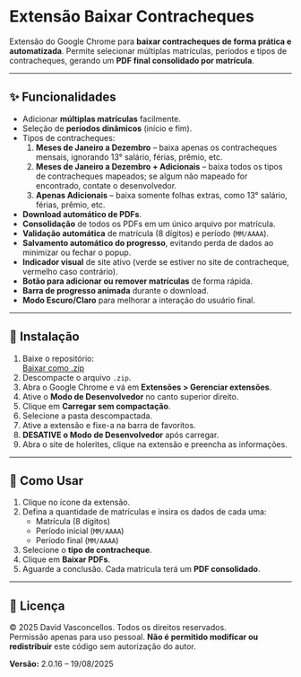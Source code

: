 # Extensão Baixar Contracheques

Extensão do Google Chrome para **baixar contracheques de forma prática e automatizada**. Permite selecionar múltiplas matrículas, períodos e tipos de contracheques, gerando um **PDF final consolidado por matrícula**.

---

## ✨ Funcionalidades

- Adicionar **múltiplas matrículas** facilmente.
- Seleção de **períodos dinâmicos** (início e fim).
- Tipos de contracheques:
  1. **Meses de Janeiro a Dezembro** – baixa apenas os contracheques mensais, ignorando 13° salário, férias, prêmio, etc.
  2. **Meses de Janeiro a Dezembro + Adicionais** – baixa todos os tipos de contracheques mapeados; se algum não mapeado for encontrado, contate o desenvolvedor.
  3. **Apenas Adicionais** – baixa somente folhas extras, como 13° salário, férias, prêmio, etc.
- **Download automático de PDFs**.
- **Consolidação** de todos os PDFs em um único arquivo por matrícula.
- **Validação automática** de matrícula (8 dígitos) e período (`MM/AAAA`).
- **Salvamento automático do progresso**, evitando perda de dados ao minimizar ou fechar o popup.
- **Indicador visual** de site ativo (verde se estiver no site de contracheque, vermelho caso contrário).
- **Botão para adicionar ou remover matrículas** de forma rápida.
- **Barra de progresso animada** durante o download.
- **Modo Escuro/Claro** para melhorar a interação do usuário final.

---

## 🚀 Instalação

1. Baixe o repositório:  
   [Baixar como .zip](https://github.com/davidvasconcellos/Baixar_Holarites/archive/refs/heads/main.zip)
2. Descompacte o arquivo `.zip`.
3. Abra o Google Chrome e vá em **Extensões > Gerenciar extensões**.
4. Ative o **Modo de Desenvolvedor** no canto superior direito.
5. Clique em **Carregar sem compactação**.
6. Selecione a pasta descompactada.
7. Ative a extensão e fixe-a na barra de favoritos.
8. **DESATIVE o Modo de Desenvolvedor** após carregar.
9. Abra o site de holerites, clique na extensão e preencha as informações.

---

## 📝 Como Usar

1. Clique no ícone da extensão.
2. Defina a quantidade de matrículas e insira os dados de cada uma:
   - Matrícula (8 dígitos)
   - Período inicial (`MM/AAAA`)
   - Período final (`MM/AAAA`)
3. Selecione o **tipo de contracheque**.
4. Clique em **Baixar PDFs**.
5. Aguarde a conclusão. Cada matrícula terá um **PDF consolidado**.

---

## 📄 Licença

© 2025 David Vasconcellos. Todos os direitos reservados.  
Permissão apenas para uso pessoal. **Não é permitido modificar ou redistribuir** este código sem autorização do autor.

**Versão:** 2.0.16 – 19/08/2025
